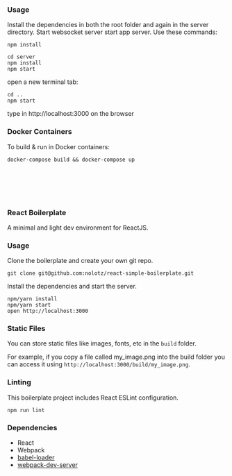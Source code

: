 ### Usage
 Install the dependencies in both the root folder and again in the server directory.
Start websocket server start app server. Use these commands:

```
npm install

cd server
npm install
npm start
```

open a new terminal tab:

```
cd ..
npm start
```

type in http://localhost:3000 on the browser


### Docker Containers

To build & run in Docker containers:

```
docker-compose build && docker-compose up
```

<br>
<br>
<br>
<br>

### React Boilerplate

A minimal and light dev environment for ReactJS.

### Usage

Clone the boilerplate and create your own git repo.

```
git clone git@github.com:nolotz/react-simple-boilerplate.git
```

Install the dependencies and start the server.

```
npm/yarn install
npm/yarn start
open http://localhost:3000
```

### Static Files

You can store static files like images, fonts, etc in the `build` folder.

For example, if you copy a file called my_image.png into the build folder you can access it using `http://localhost:3000/build/my_image.png`.

### Linting

This boilerplate project includes React ESLint configuration.

```
npm run lint
```

### Dependencies

* React
* Webpack
* [babel-loader](https://github.com/babel/babel-loader)
* [webpack-dev-server](https://github.com/webpack/webpack-dev-server)
